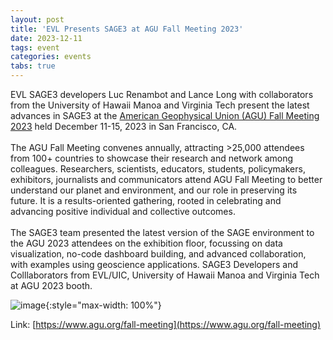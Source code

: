```yaml
---
layout: post
title: 'EVL Presents SAGE3 at AGU Fall Meeting 2023'
date: 2023-12-11
tags: event
categories: events
tabs: true
---
```


EVL SAGE3 developers Luc Renambot and Lance Long with collaborators from the University of Hawaii Manoa and Virginia Tech present the latest advances in SAGE3 at the <a href="https://www.agu.org/fall-meeting">American Geophysical Union (AGU) Fall Meeting 2023</a> held December 11-15, 2023 in San Francisco, CA.<br><br>
The AGU Fall Meeting convenes annually, attracting >25,000 attendees from 100+ countries to showcase their research and network among colleagues. Researchers, scientists, educators, students, policymakers, exhibitors, journalists and communicators attend AGU Fall Meeting to better understand our planet and environment, and our role in preserving its future.  It is a results-oriented gathering, rooted in celebrating and advancing positive individual and collective outcomes.<br><br>
The SAGE3 team presented the latest version of the SAGE environment to the AGU 2023 attendees on the exhibition floor, focussing on data visualization, no-code dashboard building, and advanced collaboration, with examples using geoscience applications.
SAGE3 Developers and Colllaborators from EVL/UIC, University of Hawaii Manoa and Virginia Tech at AGU 2023 booth.

![image](https://www.evl.uic.edu/output/originals/sage3team_agu23.png-srcw.jpg){:style="max-width: 100%"}


Link: [https://www.agu.org/fall-meeting](https://www.agu.org/fall-meeting)
